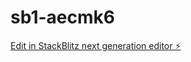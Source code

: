 # sb1-aecmk6

[Edit in StackBlitz next generation editor ⚡️](https://stackblitz.com/~/github.com/troubitsine/sb1-aecmk6)